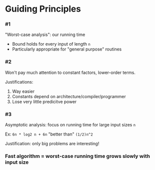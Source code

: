 # Guiding Principles

### #1

"Worst-case analysis": our running time
- Bound holds for every input of length `n`
- Particularly appropriate for "general purpose" routines

### #2

Won't pay much attention to constant factors, lower-order terms.

Justifications:
1. Way easier
2. Constants depend on architecture/compiler/programmer
3. Lose very little predicitve power

### #3

Asymptotic analysis: focus on running time for large input sizes `n`

Ex: `6n * log2 n + 6n` "better than" `(1/2)n^2`

Justification: only big problems are interesting!

### Fast algorithm = worst-case running time grows slowly with input size
